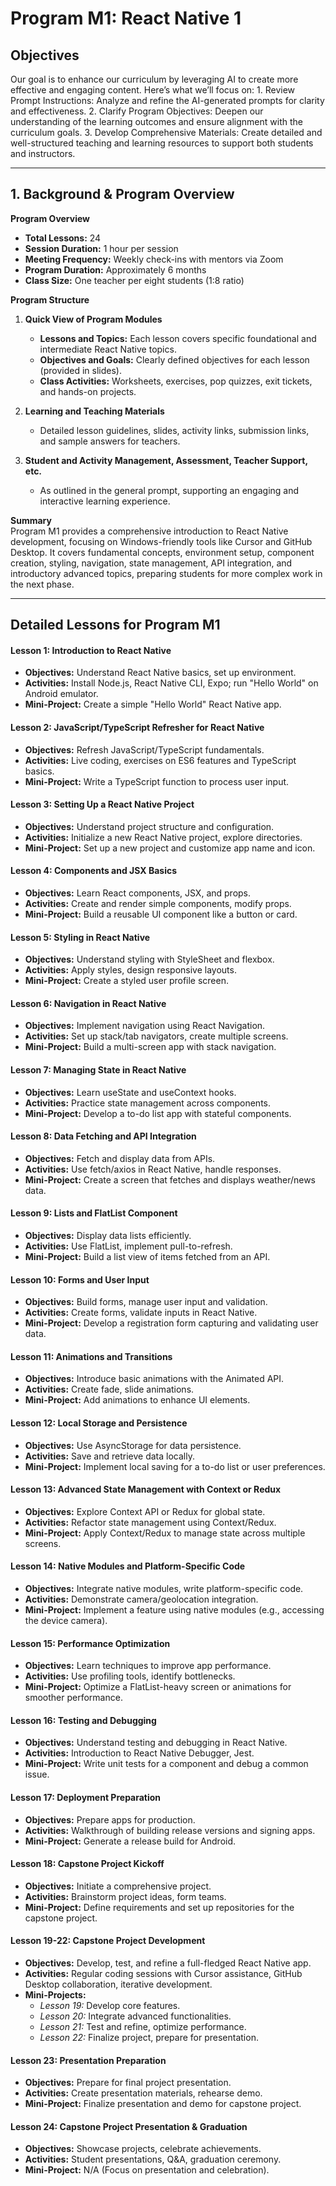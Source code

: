 # Program M1: React Native 1

## Objectives 
Our goal is to enhance our curriculum by leveraging AI to create more effective and engaging content. Here’s what we’ll focus on:
	1. Review Prompt Instructions: Analyze and refine the AI-generated prompts for clarity and effectiveness.
	2. Clarify Program Objectives: Deepen our understanding of the learning outcomes and ensure alignment with the curriculum goals.
	3. Develop Comprehensive Materials: Create detailed and well-structured teaching and learning resources to support both students and instructors.

---

## 1. Background & Program Overview

**Program Overview**  
- **Total Lessons:** 24  
- **Session Duration:** 1 hour per session  
- **Meeting Frequency:** Weekly check-ins with mentors via Zoom  
- **Program Duration:** Approximately 6 months  
- **Class Size:** One teacher per eight students (1:8 ratio)  

**Program Structure**  
1. **Quick View of Program Modules**  
   - **Lessons and Topics:** Each lesson covers specific foundational and intermediate React Native topics.
   - **Objectives and Goals:** Clearly defined objectives for each lesson (provided in slides).
   - **Class Activities:** Worksheets, exercises, pop quizzes, exit tickets, and hands-on projects.

2. **Learning and Teaching Materials**  
   - Detailed lesson guidelines, slides, activity links, submission links, and sample answers for teachers.

3. **Student and Activity Management, Assessment, Teacher Support, etc.**  
   - As outlined in the general prompt, supporting an engaging and interactive learning experience.

**Summary**  
Program M1 provides a comprehensive introduction to React Native development, focusing on Windows-friendly tools like Cursor and GitHub Desktop. It covers fundamental concepts, environment setup, component creation, styling, navigation, state management, API integration, and introductory advanced topics, preparing students for more complex work in the next phase.

---

## Detailed Lessons for Program M1

#### Lesson 1: Introduction to React Native
- **Objectives:** Understand React Native basics, set up environment.
- **Activities:** Install Node.js, React Native CLI, Expo; run "Hello World" on Android emulator.
- **Mini-Project:** Create a simple "Hello World" React Native app.

#### Lesson 2: JavaScript/TypeScript Refresher for React Native
- **Objectives:** Refresh JavaScript/TypeScript fundamentals.
- **Activities:** Live coding, exercises on ES6 features and TypeScript basics.
- **Mini-Project:** Write a TypeScript function to process user input.

#### Lesson 3: Setting Up a React Native Project
- **Objectives:** Understand project structure and configuration.
- **Activities:** Initialize a new React Native project, explore directories.
- **Mini-Project:** Set up a new project and customize app name and icon.

#### Lesson 4: Components and JSX Basics
- **Objectives:** Learn React components, JSX, and props.
- **Activities:** Create and render simple components, modify props.
- **Mini-Project:** Build a reusable UI component like a button or card.

#### Lesson 5: Styling in React Native
- **Objectives:** Understand styling with StyleSheet and flexbox.
- **Activities:** Apply styles, design responsive layouts.
- **Mini-Project:** Create a styled user profile screen.

#### Lesson 6: Navigation in React Native
- **Objectives:** Implement navigation using React Navigation.
- **Activities:** Set up stack/tab navigators, create multiple screens.
- **Mini-Project:** Build a multi-screen app with stack navigation.

#### Lesson 7: Managing State in React Native
- **Objectives:** Learn useState and useContext hooks.
- **Activities:** Practice state management across components.
- **Mini-Project:** Develop a to-do list app with stateful components.

#### Lesson 8: Data Fetching and API Integration
- **Objectives:** Fetch and display data from APIs.
- **Activities:** Use fetch/axios in React Native, handle responses.
- **Mini-Project:** Create a screen that fetches and displays weather/news data.

#### Lesson 9: Lists and FlatList Component
- **Objectives:** Display data lists efficiently.
- **Activities:** Use FlatList, implement pull-to-refresh.
- **Mini-Project:** Build a list view of items fetched from an API.

#### Lesson 10: Forms and User Input
- **Objectives:** Build forms, manage user input and validation.
- **Activities:** Create forms, validate inputs in React Native.
- **Mini-Project:** Develop a registration form capturing and validating user data.

#### Lesson 11: Animations and Transitions
- **Objectives:** Introduce basic animations with the Animated API.
- **Activities:** Create fade, slide animations.
- **Mini-Project:** Add animations to enhance UI elements.

#### Lesson 12: Local Storage and Persistence
- **Objectives:** Use AsyncStorage for data persistence.
- **Activities:** Save and retrieve data locally.
- **Mini-Project:** Implement local saving for a to-do list or user preferences.

#### Lesson 13: Advanced State Management with Context or Redux
- **Objectives:** Explore Context API or Redux for global state.
- **Activities:** Refactor state management using Context/Redux.
- **Mini-Project:** Apply Context/Redux to manage state across multiple screens.

#### Lesson 14: Native Modules and Platform-Specific Code
- **Objectives:** Integrate native modules, write platform-specific code.
- **Activities:** Demonstrate camera/geolocation integration.
- **Mini-Project:** Implement a feature using native modules (e.g., accessing the device camera).

#### Lesson 15: Performance Optimization
- **Objectives:** Learn techniques to improve app performance.
- **Activities:** Use profiling tools, identify bottlenecks.
- **Mini-Project:** Optimize a FlatList-heavy screen or animations for smoother performance.

#### Lesson 16: Testing and Debugging
- **Objectives:** Understand testing and debugging in React Native.
- **Activities:** Introduction to React Native Debugger, Jest.
- **Mini-Project:** Write unit tests for a component and debug a common issue.

#### Lesson 17: Deployment Preparation
- **Objectives:** Prepare apps for production.
- **Activities:** Walkthrough of building release versions and signing apps.
- **Mini-Project:** Generate a release build for Android.

#### Lesson 18: Capstone Project Kickoff
- **Objectives:** Initiate a comprehensive project.
- **Activities:** Brainstorm project ideas, form teams.
- **Mini-Project:** Define requirements and set up repositories for the capstone project.

#### Lesson 19-22: Capstone Project Development
- **Objectives:** Develop, test, and refine a full-fledged React Native app.
- **Activities:** Regular coding sessions with Cursor assistance, GitHub Desktop collaboration, iterative development.
- **Mini-Projects:**  
  - *Lesson 19:* Develop core features.
  - *Lesson 20:* Integrate advanced functionalities.
  - *Lesson 21:* Test and refine, optimize performance.
  - *Lesson 22:* Finalize project, prepare for presentation.

#### Lesson 23: Presentation Preparation
- **Objectives:** Prepare for final project presentation.
- **Activities:** Create presentation materials, rehearse demo.
- **Mini-Project:** Finalize presentation and demo for capstone project.

#### Lesson 24: Capstone Project Presentation & Graduation
- **Objectives:** Showcase projects, celebrate achievements.
- **Activities:** Student presentations, Q&A, graduation ceremony.
- **Mini-Project:** N/A (Focus on presentation and celebration).